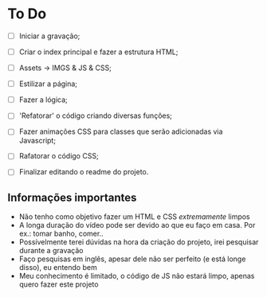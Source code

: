 # To Do   
<!-- TODO -->
- [ ] Iniciar a gravação;
- [ ] Criar o index principal e fazer a estrutura HTML;
- [ ] Assets -> IMGS & JS & CSS;
- [ ] Estilizar a página;
- [ ] Fazer a lógica;
- [ ] 'Refatorar' o código criando diversas funções;
- [ ] Fazer animações CSS para classes que serão adicionadas via Javascript;
- [ ] Rafatorar o código CSS;
- [ ] Finalizar editando o readme do projeto.


## Informações importantes 
* Não tenho como objetivo fazer um HTML e CSS _extremamente_ limpos 
* A longa duração do vídeo pode ser devido ao que eu faço em casa. Por ex.: tomar banho, comer..
* Possívelmente terei dúvidas na hora da criação do projeto, irei pesquisar durante a gravação
* Faço pesquisas em inglês, apesar dele não ser perfeito (e está longe disso), eu entendo bem  
* Meu conhecimento é limitado, o código de JS não estará limpo, apenas quero fazer este projeto